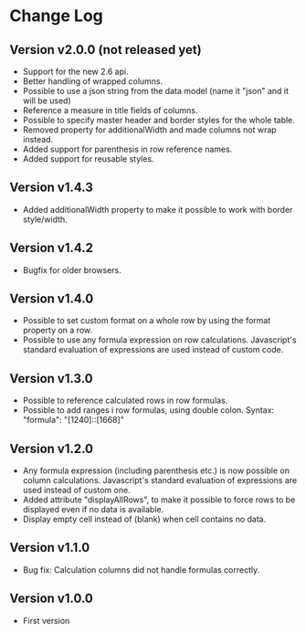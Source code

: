 # Change Log

## Version v2.0.0 (not released yet)
* Support for the new 2.6 api.
* Better handling of wrapped columns.
* Possible to use a json string from the data model (name it "json" and it will be used)
* Reference a measure in title fields of columns.
* Possible to specify master header and border styles for the whole table.
* Removed property for additionalWidth and made columns not wrap instead.
* Added support for parenthesis in row reference names.
* Added support for reusable styles.

## Version v1.4.3 
* Added additionalWidth property to make it possible to work with border style/width.

## Version v1.4.2
* Bugfix for older browsers.

## Version v1.4.0
* Possible to set custom format on a whole row by using the format property on a row.
* Possible to use any formula expression on row calculations. Javascript's standard evaluation of expressions are used instead of custom code.

## Version v1.3.0
* Possible to reference calculated rows in row formulas.
* Possible to add ranges i row formulas, using double colon. Syntax: "formula": "[1240]::[1668]"

## Version v1.2.0
* Any formula expression (including parenthesis etc.) is now possible on column calculations. Javascript's standard evaluation of expressions are used instead of custom one.
* Added attribute "displayAllRows", to make it possible to force rows to be displayed even if no data is available.
* Display empty cell instead of (blank) when cell contains no data.

## Version v1.1.0
* Bug fix: Calculation columns did not handle formulas correctly.

## Version v1.0.0
* First version
